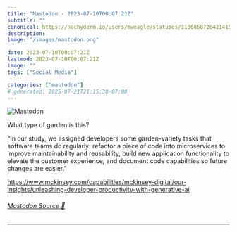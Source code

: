 ```yaml
---
title: "Mastodon - 2023-07-10T00:07:21Z"
subtitle: ""
canonical: https://hachyderm.io/users/mweagle/statuses/110686872642141586
description:
image: "/images/mastodon.png"

date: 2023-07-10T00:07:21Z
lastmod: 2023-07-10T00:07:21Z
image: ""
tags: ["Social Media"]

categories: ["mastodon"]
# generated: 2025-07-21T21:15:38-07:00
---
```

![Mastodon](/images/mastodon.png)

<p>What type of garden is this?</p><p>“In our study, we assigned developers some garden-variety tasks that software teams do regularly: refactor a piece of code into microservices to improve maintainability and reusability, build new application functionality to elevate the customer experience, and document code capabilities so future changes are easier.”</p><p><a href="https://www.mckinsey.com/capabilities/mckinsey-digital/our-insights/unleashing-developer-productivity-with-generative-ai" target="_blank" rel="nofollow noopener noreferrer" translate="no"><span class="invisible">https://www.</span><span class="ellipsis">mckinsey.com/capabilities/mcki</span><span class="invisible">nsey-digital/our-insights/unleashing-developer-productivity-with-generative-ai</span></a></p>


###### [Mastodon Source 🐘](https://hachyderm.io/@mweagle/110686872642141586)

___
